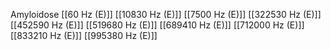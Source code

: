 Amyloidose
[[60 Hz (E)]]
[[10830 Hz (E)]]
[[7500 Hz (E)]]
[[322530 Hz (E)]]
[[452590 Hz (E)]]
[[519680 Hz (E)]]
[[689410 Hz (E)]]
[[712000 Hz (E)]]
[[833210 Hz (E)]]
[[995380 Hz (E)]]